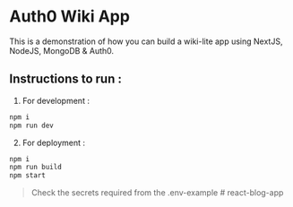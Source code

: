 # Auth0 Wiki App

This is a demonstration of how you can build a wiki-lite app using NextJS, NodeJS, MongoDB & Auth0.

## Instructions to run :

1. For development :

```bash
npm i
npm run dev
```

2. For deployment :

```bash
npm i
npm run build
npm start
```
> Check the secrets required from the .env-example
#   r e a c t - b l o g - a p p  
 
